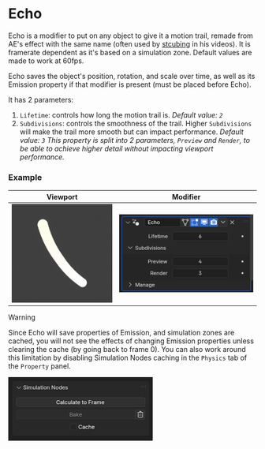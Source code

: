 # Echo

Echo is a modifier to put on any object to give it a motion trail, remade from AE's effect with the same name (often used by [stcubing](https://stcubing.com/) in his videos).
It is framerate dependent as it's based on a simulation zone. Default values are made to work at 60fps.

Echo saves the object's position, rotation, and scale over time, as well as its Emission property if that modifier is present (must be placed before Echo).

It has 2 parameters:

1. `Lifetime`: controls how long the motion trail is.
   _Default value: `2`_
2. `Subdivisions`: controls the smoothness of the trail. Higher `Subdivisions` will make the trail more smooth but can impact performance.
   _Default value: `3`_
   _This property is split into 2 parameters, `Preview` and `Render`, to be able to achieve higher detail without impacting viewport performance._

### Example

| Viewport                                         | Modifier                              |
| ------------------------------------------------ | ------------------------------------- |
| <img src="/assets/echo-viewport.png" height=200> | <img src="/assets/echo-modifier.png"> |

> [!WARNING]
> Since Echo will save properties of Emission, and simulation zones are cached, you will not see the effects of changing Emission properties unless clearing the cache (by going back to frame 0).
> You can also work around this limitation by disabling Simulation Nodes caching in the `Physics` tab of the `Property` panel.
>
> ![image](assets/echo-warning.png)
